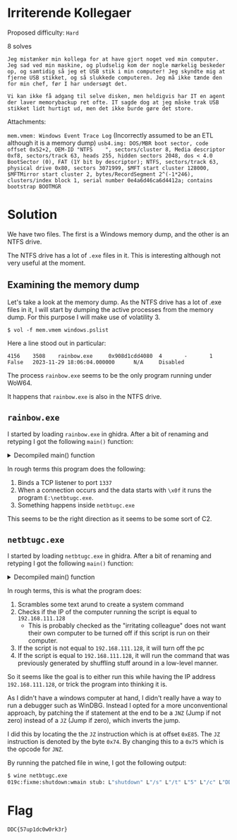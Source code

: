 # Irriterende Kollegaer

Proposed difficulty: `Hard`

8 solves

```text
Jeg mistænker min kollega for at have gjort noget ved min computer. Jeg sad ved min maskine, og pludselig kom der nogle mærkelig beskeder op, og samtidig så jeg et USB stik i min computer! Jeg skyndte mig at fjerne USB stikket, og så slukkede computeren. Jeg må ikke tænde den for min chef, før I har undersøgt det.

Vi kan ikke få adgang til selve disken, men heldigvis har IT en agent der laver memorybackup ret ofte. IT sagde dog at jeg måske trak USB stikket lidt hurtigt ud, men det ikke burde gøre det store.
```

Attachments:

`mem.vmem: Windows Event Trace Log` (Incorrectly assumed to be an ETL although it is a memory dump)
`usb4.img: DOS/MBR boot sector, code offset 0x52+2, OEM-ID "NTFS    ", sectors/cluster 8, Media descriptor 0xf8, sectors/track 63, heads 255, hidden sectors 2048, dos < 4.0 BootSector (0), FAT (1Y bit by descriptor); NTFS, sectors/track 63, physical drive 0x80, sectors 3071999, $MFT start cluster 128000, $MFTMirror start cluster 2, bytes/RecordSegment 2^(-1*246), clusters/index block 1, serial number 0e4a6d46ca6d4412a; contains bootstrap BOOTMGR`

# Solution

We have two files. The first is a Windows memory dump, and the other is an NTFS drive.

The NTFS drive has a lot of `.exe` files in it. This is interesting although not very useful at the moment.

## Examining the memory dump

Let's take a look at the memory dump. As the NTFS drive has a lot of .exe files in it, I will start by dumping the active processes from the memory dump.
For this purpose I will make use of volatility 3.

`$ vol -f mem.vmem windows.pslist`

Here a line stood out in particular:

`4156    3508    rainbow.exe     0x908d1cdd4080  4       -       1       False   2023-11-29 18:06:04.000000      N/A     Disabled`

The process `rainbow.exe` seems to be the only program running under WoW64.

It happens that `rainbow.exe` is also in the NTFS drive.

## `rainbow.exe`

I started by loading `rainbow.exe` in ghidra. After a bit of renaming and retyping I got the following `main()` function:

<details>

<summary>Decompiled main() function</summary>

```c
int __cdecl main(int _Argc,char **_Argv,char **_Env) {
  u_short uVar1;
  int iVar2;
  uint errcode;
  FILE *_File;
  char *source;
  undefined8 local_600;
  WSADATA local_5f8;
  char recvbuf [1036];
  int local_4c;
  undefined local_48 [16];
  sockaddr sockaddr;
  int local_24;
  SOCKET socket;
  
  __main();
  pthread_create(&local_600,(uint *)0x0,&heartbeat,0);
  Sleep(5000);
  local_4c = 0x10;
  printf("\nInitialising Winsock...");
  iVar2 = WSAStartup(0x202,&local_5f8);
  if (iVar2 != 0) {
    errcode = WSAGetLastError();
    printf("Failed. Error Code : %d",(ulonglong)errcode);
                    /* WARNING: Subroutine does not return */
    exit(1);
  }
  printf("Initialised.\n");
  socket = ::socket(2,2,0);
  if (socket == 0xffffffffffffffff) {
    errcode = WSAGetLastError();
    printf("Could not create socket : %d",(ulonglong)errcode);
  }
  printf("Socket created.\n");
  sockaddr.sa_family = 2;
  sockaddr.sa_data[2] = '\0';
  sockaddr.sa_data[3] = '\0';
  sockaddr.sa_data[4] = '\0';
  sockaddr.sa_data[5] = '\0';
  sockaddr.sa_data._0_2_ = htons(1337);
  iVar2 = bind(socket,&sockaddr,0x10);
  if (iVar2 == -1) {
    errcode = WSAGetLastError();
    printf("Bind failed with error code : %d",(ulonglong)errcode);
                    /* WARNING: Subroutine does not return */
    exit(1);
  }
  puts("Bind done");
  while( true ) {
    printf("Waiting for data...");
    _File = (FILE *)(*(code *)__imp___acrt_iob_func)(1);
    fflush(_File);
    memset(recvbuf,0,0x400);
    local_24 = recvfrom(socket,recvbuf,0x400,0,(sockaddr *)local_48,&local_4c);
    if (local_24 == -1) break;
    uVar1 = ntohs(local_48._2_2_);
    source = inet_ntoa((in_addr)local_48._4_4_);
    printf("Received packet from %s:%d\n",source,(ulonglong)uVar1);
    printf("Data: %s\n",recvbuf);
    if (recvbuf[0] == '\x0f') {
      system("E:\\netbtugc.exe");
    }
  }
  errcode = WSAGetLastError();
  printf("recvfrom() failed with error code : %d",(ulonglong)errcode);
                    /* WARNING: Subroutine does not return */
  exit(1);
}
```

</details>

In rough terms this program does the following:

1. Binds a TCP listener to port `1337`
2. When a connection occurs and the data starts with `\x0f` it runs the program `E:\netbtugc.exe`.
3. Something happens inside `netbtugc.exe`

This seems to be the right direction as it seems to be some sort of C2.

## `netbtugc.exe`

I started by loading `netbtugc.exe` in ghidra. After a bit of renaming and retyping I got the following `main()` function:

<details>

<summary>Decompiled main() function</summary>

```c
int __cdecl main(int _Argc,char **_Argv,char **_Env) {
  int compare_result;
  size_t iplength;
  undefined argument_pt2 [3];
  undefined local_145;
  undefined8 argument_pt1;
  undefined8 local_120;
  undefined funny_data [4];
  undefined local_104;
  undefined uStack_103;
  undefined uStack_102;
  undefined uStack_101;
  undefined4 uStack_100;
  undefined8 local_fc;
  undefined local_f0 [2];
  undefined local_ee;
  char command [112];
  char *local_28;
  char *runner_ip;
  char *special_ip;
  char *binary;
  
  __main();
  binary = "shutdown /s /t 5 /c ";
  memcpy(funny_data,"xeff2xC|57up1dc0w0rkccre3r00xfer",0x20);
  local_104 = 0x44;
  uStack_103 = 0x44;
  uStack_101 = 0x7b;
  memset(&argument_pt1,0,0x1e);
  argument_pt1 = CONCAT44(uStack_100,
                          CONCAT13(uStack_101,CONCAT12(uStack_102,CONCAT11(uStack_103,iVar1%s \"%s%s\"",binary,&argument_pt1,argument_pt2);
  special_ip = "192.168.111.128";
  runner_ip = getIPAddress();
  iplength = strlen(special_ip);
  compare_result = memcmp(special_ip,runner_ip,iplength);
  if (compare_result != 0) {
    local_28 = "shutdown /s /t 5 /c \"Go away\"";
    system("shutdown /s /t 5 /c \"Go away\"");
                    /* WARNING: Subroutine does not return */
    exit(-1);
  }
  system(command);
  return 0;
}
```

</details>

In rough terms, this is what the program does:

1. Scrambles some text arund to create a system command
2. Checks if the IP of the computer running the script is equal to `192.168.111.128`
   - This is probably checked as the "irritating colleague" does not want their own computer to be turned off if this script is run on their computer.
3. If the script is not equal to `192.168.111.128`, it will turn off the pc
4. If the script is equal to `192.168.111.128`, it will run the command that was previously generated by shuffling stuff around in a low-level manner.

So it seems like the goal is to either run this while having the IP address `192.168.111.128`, or trick the program into thinking it is.

As I didn't have a windows computer at hand, I didn't really have a way to run a debugger such as WinDBG. Instead I opted for a more unconventional approach, by patching the if statement at the end to be a `JNZ` (Jump if not zero) instead of a `JZ` (Jump if zero), which inverts the jump.

I did this by locating the the `JZ` instruction which is at offset `0xE85`. The `JZ` instruction is denoted by the byte `0x74`. By changing this to a `0x75` which is the opcode for `JNZ`.

By running the patched file in wine, I got the following output:

```bash
$ wine netbtugc.exe
019c:fixme:shutdown:wmain stub: L"shutdown" L"/s" L"/t" L"5" L"/c" L"DDC{57up1dc0w0rk3r}"
```

# Flag

`DDC{57up1dc0w0rk3r}`